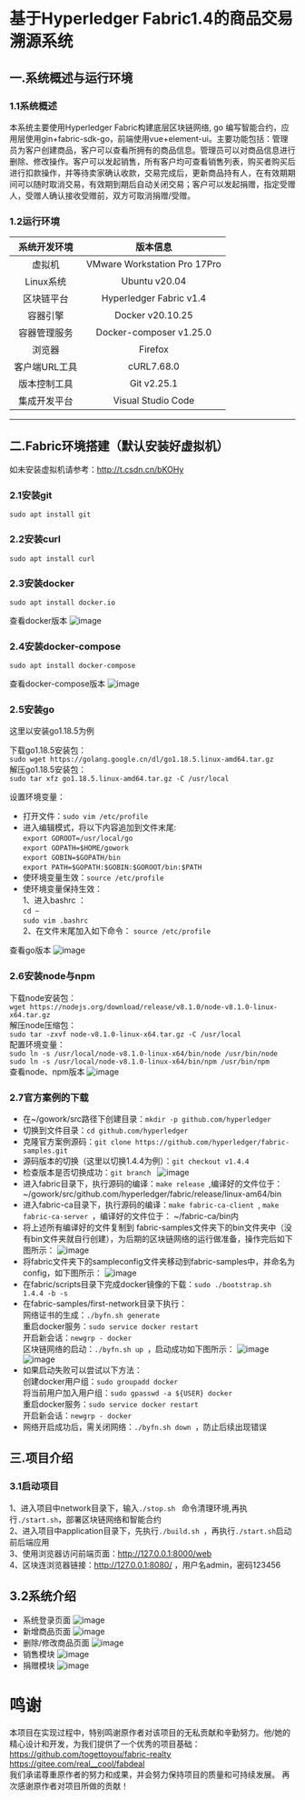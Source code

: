 # 基于Hyperledger Fabric1.4的商品交易溯源系统
## 一.系统概述与运行环境
### 1.1系统概述
本系统主要使用Hyperledger Fabric构建底层区块链网络, go 编写智能合约，应用层使用gin+fabric-sdk-go，前端使用vue+element-ui。主要功能包括：管理员为客户创建商品，客户可以查看所拥有的商品信息。管理员可以对商品信息进行删除、修改操作。客户可以发起销售，所有客户均可查看销售列表，购买者购买后进行扣款操作，并等待卖家确认收款，交易完成后，更新商品持有人，在有效期期间可以随时取消交易，有效期到期后自动关闭交易；客户可以发起捐赠，指定受赠人，受赠人确认接收受赠前，双方可取消捐赠/受赠。
### 1.2运行环境
| 系统开发环境 | 版本信息 |
| :-: | :-: | 
| 虚拟机 | VMware Workstation Pro 17Pro |
| Linux系统 | Ubuntu v20.04 |
| 区块链平台 | Hyperledger Fabric v1.4|
| 容器引擎 | Docker v20.10.25 |
| 容器管理服务 | Docker-composer v1.25.0 |
| 浏览器 | Firefox |
| 客户端URL工具 | cURL7.68.0 |
| 版本控制工具 | Git v2.25.1 |
| 集成开发平台 | Visual Studio Code |

---

## 二.Fabric环境搭建（默认安装好虚拟机）
如未安装虚拟机请参考：http://t.csdn.cn/bKOHy
### 2.1安装git
`sudo apt install git
`
### 2.2安装curl
`sudo apt install curl
`
### 2.3安装docker
`sudo apt install docker.io
`  
  
查看docker版本
![image](https://github.com/mikewang68/fabdeal/blob/main/picture/image-5.png)
### 2.4安装docker-compose
`sudo apt install docker-compose
`  
  
查看docker-compose版本
![image](https://github.com/mikewang68/fabdeal/blob/main/picture/image-6.png)
  
### 2.5安装go
这里以安装go1.18.5为例  
  
下载go1.18.5安装包：  
`sudo wget https://golang.google.cn/dl/go1.18.5.linux-amd64.tar.gz
`  
解压go1.18.5安装包：  
`sudo tar xfz go1.18.5.linux-amd64.tar.gz -C /usr/local
`
  
设置环境变量：  
* 打开文件：`sudo vim /etc/profile
  `
* 进入编辑模式，将以下内容追加到文件末尾:  
`export GOROOT=/usr/local/go  
  `  
`export GOPATH=$HOME/gowork
`  
`export GOBIN=$GOPATH/bin
`  
`export PATH=$GOPATH:$GOBIN:$GOROOT/bin:$PATH
`  
* 使环境变量生效：`source /etc/profile
  `
* 使环境变量保持生效：  
  1、进入bashrc ：  
  `cd ~
  `  
  `sudo vim .bashrc
  `  
  2、在文件末尾加入如下命令：
  `source /etc/profile
  `  

查看go版本
![image](https://github.com/mikewang68/fabdeal/blob/main/picture/image-7.png)
### 2.6安装node与npm
下载node安装包：  
`wget https://nodejs.org/download/release/v8.1.0/node-v8.1.0-linux-x64.tar.gz
`  
解压node压缩包：  
`sudo tar -zxvf node-v8.1.0-linux-x64.tar.gz -C /usr/local
`  
配置环境变量：  
`sudo ln -s /usr/local/node-v8.1.0-linux-x64/bin/node /usr/bin/node
`  
`sudo ln -s /usr/local/node-v8.1.0-linux-x64/bin/npm /usr/bin/npm
`  
查看node、npm版本
![image](https://github.com/mikewang68/fabdeal/blob/main/picture/image-9.png)
### 2.7官方案例的下载
* 在~/gowork/src路径下创建目录：`mkdir -p github.com/hyperledger
  `
* 切换到文件目录：`cd github.com/hyperledger
  `
* 克隆官方案例源码：`git clone https://github.com/hyperledger/fabric-samples.git
`
* 源码版本的切换（这里以切换1.4.4为例）：`git checkout v1.4.4
  `
* 检查版本是否切换成功：`git branch
  `
  ![image](https://github.com/mikewang68/fabdeal/blob/main/picture/image-8.png)
* 进入fabric目录下，执行源码的编译：`make release
  `,编译好的文件位于：~/gowork/src/github.com/hyperledger/fabric/release/linux-am64/bin
* 进入fabric-ca目录下，执行源码的编译：`make fabric-ca-client
  `, 
  `make fabric-ca-server
  `，编译好的文件位于： ~/fabric-ca/bin内
* 将上述所有编译好的文件复制到 fabric-samples文件夹下的bin文件夹中（没有bin文件夹就自行创建），为后期的区块链网络的运行做准备，操作完后如下图所示：
![image](https://github.com/mikewang68/fabdeal/blob/main/picture/image-12.png)
* 将fabric文件夹下的sampleconfig文件夹移动到fabric-samples中，并命名为config，如下图所示：
![image](https://github.com/mikewang68/fabdeal/blob/main/picture/image-11.png)
* 在fabric/scripts目录下完成docker镜像的下载：`sudo ./bootstrap.sh 1.4.4 -b -s
  `
* 在fabric-samples/first-network目录下执行：  
  网络证书的生成：`./byfn.sh generate
  `  
  重启docker服务：`sudo service docker restart
  `  
  开启新会话：`newgrp - docker
  `  
  区块链网络的启动：`./byfn.sh up
  `，启动成功如下图所示：
  ![image](https://github.com/mikewang68/fabdeal/blob/main/picture/image-13.png)
  ![image](https://github.com/mikewang68/fabdeal/blob/main/picture/image-14.png)
* 如果启动失败可以尝试以下方法：  
  创建docker用户组：`sudo groupadd docker
  `  
  将当前用户加入用户组：`sudo gpasswd -a ${USER} docker
  `  
  重启docker服务：`sudo service docker restart
  `  
  开启新会话：`newgrp - docker
  `  
* 网络开启成功后，需关闭网络：`./byfn.sh down
  `，防止后续出现错误
## 三.项目介绍
### 3.1启动项目
1、进入项目中network目录下，输入`./stop.sh
`
命令清理环境,再执行`./start.sh`，部署区块链网络和智能合约  
2、进入项目中application目录下，先执行`./build.sh
`，再执行`./start.sh`启动前后端应用  
3、使用浏览器访问前端页面：http://127.0.0.1:8000/web  
4、区块连浏览器链接：http://127.0.0.1:8080/ ，用户名admin，密码123456
## 3.2系统介绍
* 系统登录页面
  ![image](https://github.com/mikewang68/fabdeal/blob/main/picture/image.png)
* 新增商品页面
  ![image](https://github.com/mikewang68/fabdeal/blob/main/picture/image-1.png)
* 删除/修改商品页面
  ![image](https://github.com/mikewang68/fabdeal/blob/main/picture/image-2.png)
* 销售模块
  ![image](https://github.com/mikewang68/fabdeal/blob/main/picture/image-15.png)
* 捐赠模块
  ![image](https://github.com/mikewang68/fabdeal/blob/main/picture/image-4.png)
# 鸣谢
本项目在实现过程中，特别鸣谢原作者对该项目的无私贡献和辛勤努力。他/她的精心设计和开发，为我们提供了一个优秀的项目基础：  
https://github.com/togettoyou/fabric-realty  
https://gitee.com/real__cool/fabdeal  
我们承诺尊重原作者的努力和成果，并会努力保持项目的质量和可持续发展。
再次感谢原作者对项目所做的贡献！







